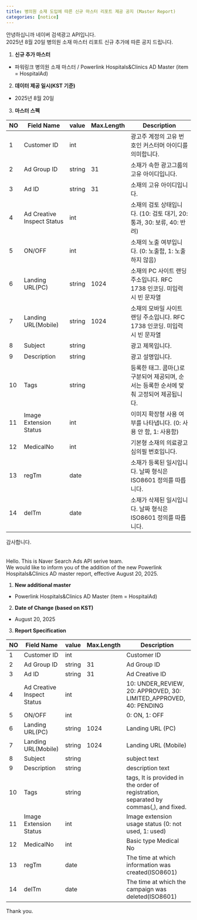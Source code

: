 ```yaml
---
title: 병의원 소재 도입에 따른 신규 마스터 리포트 제공 공지 (Master Report)
categories: [notice]
---
```


안녕하십니까 네이버 검색광고 API입니다.<br>
2025년 8월 20일 병의원 소재 마스터 리포트 신규 추가에 따른 공지 드립니다. <br>

1. **신규 추가 마스터** <br>
- 파워링크 병의원 소재 마스터 / Powerlink Hospitals&Clinics AD Master (item = HospitalAd)

2.  **데이터 제공 일시(KST 기준)** <br>
- 2025년 8월 20일

3. **마스터 스펙**

 NO | Field Name | value | Max.Length | Description 
--|--|--|--|--
1 | Customer ID | int || 광고주 계정의 고유 번호인 커스터머 아이디를 의미합니다.
2 | Ad Group ID | string | 31 | 소재가 속한 광고그룹의 고유 아이디입니다.
3 | Ad ID | string | 31 | 소재의 고유 아이디입니다.
4 | Ad Creative Inspect Status | int || 소재의 검토 상태입니다. (10: 검토 대기, 20: 통과, 30: 보류, 40: 반려)
5 | ON/OFF | int || 소재의 노출 여부입니다. (0: 노출함, 1: 노출하지 않음)
6 | Landing URL(PC) | string | 1024 | 소재의 PC 사이트 랜딩 주소입니다. RFC 1738 인코딩. 미입력 시 빈 문자열
7 | Landing URL(Mobile) | string | 1024 | 소재의 모바일 사이트 랜딩 주소입니다. RFC 1738 인코딩. 미입력 시 빈 문자열
8 | Subject | string || 광고 제목입니다.
9 | Description | string || 광고 설명입니다.
10 | Tags | string || 등록한 태그. 콤마(,)로 구분되어 제공되며, 순서는 등록한 순서에 맞춰 고정되어 제공됩니다.
11 | Image Extension Status | int || 이미지 확장형 사용 여부를 나타냅니다. (0: 사용 안 함, 1: 사용함)
12 | MedicalNo | int || 기본형 소재의 의료광고 심의필 번호입니다.
13 | regTm | date || 소재가 등록된 일시입니다. 날짜 형식은 ISO8601 정의를 따릅니다.
14 | delTm | date || 소재가 삭제된 일시입니다. 날짜 형식은 ISO8601 정의를 따릅니다.

감사합니다.<br>
<br>
<br>
Hello. This is Naver Search Ads API serive team.<br>
We would like to inform you of the addition of the new Powerlink Hospitals&Clinics AD master report, effective August 20, 2025. <br>

1. **New additional master**<br>
- Powerlink Hospitals&Clinics AD Master (item = HospitalAd)
2. **Date of Change (based on KST)** <br>
- August 20, 2025
3. **Report Specification**
  
| NO | Field Name | value | Max.Length | Description |
|----|------------|-------|------------|-------------|
| 1 | Customer ID | int |  | Customer ID |
| 2 | Ad Group ID | string | 31 | Ad Group ID |
| 3 | Ad ID | string | 31 | Ad Creative ID |
| 4 | Ad Creative Inspect Status | int |  | 10: UNDER_REVIEW, 20: APPROVED, 30: LIMITED_APPROVED, 40: PENDING |
| 5 | ON/OFF | int |  | 0: ON, 1: OFF |
| 6 | Landing URL(PC) | string | 1024 | Landing URL (PC) |
| 7 | Landing URL(Mobile) | string | 1024 | Landing URL (Mobile) |
| 8 | Subject | string |  | subject text |
| 9 | Description | string |  | description text |
| 10 | Tags | string |  | tags, It is provided in the order of registration, separated by commas(,), and fixed. |
| 11 | Image Extension Status | int |  | Image extension usage status (0: not used, 1: used) |
| 12 | MedicalNo | int |  | Basic type Medical No |
| 13 | regTm | date |  | The time at which information was created(ISO8601) |
| 14 | delTm | date |  | The time at which the campaign was deleted(ISO8601) |<br>


Thank you.<br>


